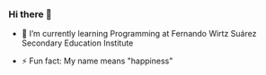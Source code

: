 ### Hi there 👋

- 🌱 I’m currently learning Programming at Fernando Wirtz Suárez Secondary Education Institute

- ⚡ Fun fact: My name means "happiness"

<!--
**raduiac/raduiac** is a ✨ _special_ ✨ repository because its `README.md` (this file) appears on your GitHub profile.

Here are some ideas to get you started:



-->
